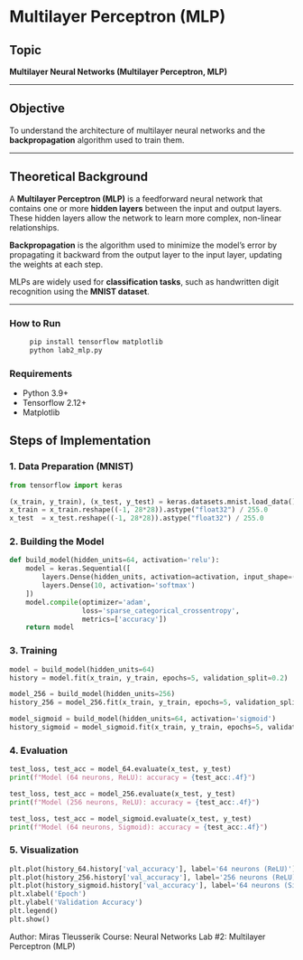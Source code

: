 # Multilayer Perceptron (MLP)

## Topic
**Multilayer Neural Networks (Multilayer Perceptron, MLP)**

---

## Objective
To understand the architecture of multilayer neural networks and the **backpropagation** algorithm used to train them.

---

## Theoretical Background
A **Multilayer Perceptron (MLP)** is a feedforward neural network that contains one or more **hidden layers** between the input and output layers.  
These hidden layers allow the network to learn more complex, non-linear relationships.

**Backpropagation** is the algorithm used to minimize the model’s error by propagating it backward from the output layer to the input layer, updating the weights at each step.

MLPs are widely used for **classification tasks**, such as handwritten digit recognition using the **MNIST dataset**.

---

### How to Run
```bash
     pip install tensorflow matplotlib
     python lab2_mlp.py
```

### Requirements
- Python 3.9+
- Tensorflow 2.12+
- Matplotlib


## Steps of Implementation

### 1. Data Preparation (MNIST)
```python
from tensorflow import keras

(x_train, y_train), (x_test, y_test) = keras.datasets.mnist.load_data()
x_train = x_train.reshape((-1, 28*28)).astype("float32") / 255.0
x_test  = x_test.reshape((-1, 28*28)).astype("float32") / 255.0

```

### 2. Building the Model
```python
def build_model(hidden_units=64, activation='relu'):
    model = keras.Sequential([
        layers.Dense(hidden_units, activation=activation, input_shape=(784,)),
        layers.Dense(10, activation='softmax')
    ])
    model.compile(optimizer='adam',
                  loss='sparse_categorical_crossentropy',
                  metrics=['accuracy'])
    return model
```

### 3. Training
```python
model = build_model(hidden_units=64)
history = model.fit(x_train, y_train, epochs=5, validation_split=0.2)

model_256 = build_model(hidden_units=256)
history_256 = model_256.fit(x_train, y_train, epochs=5, validation_split=0.2)

model_sigmoid = build_model(hidden_units=64, activation='sigmoid')
history_sigmoid = model_sigmoid.fit(x_train, y_train, epochs=5, validation_split=0.2)
```

### 4. Evaluation
```python
test_loss, test_acc = model_64.evaluate(x_test, y_test)
print(f"Model (64 neurons, ReLU): accuracy = {test_acc:.4f}")

test_loss, test_acc = model_256.evaluate(x_test, y_test)
print(f"Model (256 neurons, ReLU): accuracy = {test_acc:.4f}")

test_loss, test_acc = model_sigmoid.evaluate(x_test, y_test)
print(f"Model (64 neurons, Sigmoid): accuracy = {test_acc:.4f}")
```

### 5. Visualization
```python
plt.plot(history_64.history['val_accuracy'], label='64 neurons (ReLU)')
plt.plot(history_256.history['val_accuracy'], label='256 neurons (ReLU)')
plt.plot(history_sigmoid.history['val_accuracy'], label='64 neurons (Sigmoid)')
plt.xlabel('Epoch')
plt.ylabel('Validation Accuracy')
plt.legend()
plt.show()
```


Author:  Miras Tleusserik
Course: Neural Networks
Lab #2: Multilayer Perceptron (MLP)
